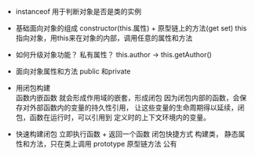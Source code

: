 - instanceof 用于判断对象是否是类的实例
- 基础面向对象的组成    constructor(this.属性) + 原型链上的方法(get set)
    this 指向对象，用this来在对象的内部，调用任意的属性和方法
- 如何升级对象功能？ 私有属性？
    this.author -> this.getAuthor()

- 面向对象属性和方法 public 和private
- 用闭包构建  
    函数内嵌函数 就会形成作用域的嵌套，形成闭包
    因为闭包内部的函数，会保存对外部函数内的变量的持久性引用，
    让这些变量的生命周期得以延续，闭包，函数在运行时，可以引用到
    定义时的上下文环境内的变量。
- 快速构建闭包
    立即执行函数 + 返回一个函数 闭包快捷方式
    构建类，
    静态属性和方法，只在类上调用
    prototype 原型链方法 公有